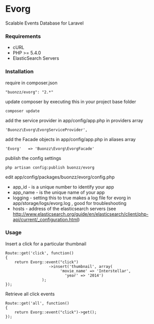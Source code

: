 Evorg
=====

Scalable Events Database for Laravel

### Requirements

* cURL
* PHP >= 5.4.0
* ElasticSearch Servers

### Installation

require in composer.json

    "buonzz/evorg": "2.*"

update composer by executing this in your project base folder

    composer update

add the service provider in app/config/app.php in providers array

    'Buonzz\Evorg\EvorgServiceProvider',

add the Facade objects in app/config/app.php in aliases array

    'Evorg'   => 'Buonzz\Evorg\EvorgFacade'
    
publish the config settings

    php artisan config:publish buonzz/evorg

edit app/config/packages/buonzz/evorg/config.php

* app_id - is a unique number to identify your app
* app_name - is the unique name of your app
* logging - setting this to true makes a log file for evorg in app/storage/logs/evorg.log , good for troubleshooting
* hosts - address of the elasticsearch servers (see http://www.elasticsearch.org/guide/en/elasticsearch/client/php-api/current/_configuration.html)


### Usage

Insert a click for a particular thumbnail

```
Route::get('click', function()
{
    return Evorg::event("click")
                   ->insert('thumbnail', array(
                        'movie_name' => 'Interstellar',
                          'year' => '2014')
                );
});
```

Retrieve all click events

```
Route::get('all', function()
{
    return Evorg::event("click")->get();
});
```
